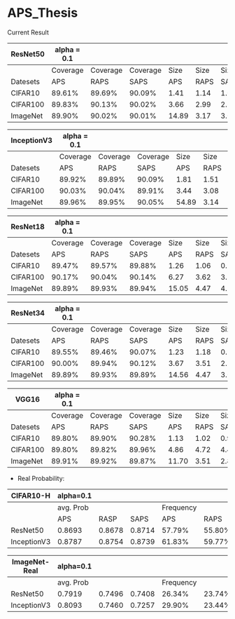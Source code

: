 # APS_Thesis

Current Result

| ResNet50 | alpha = 0.1||        |      |      |      | alpha = 0.05 |          |          |       |       |      |
|----------|--------|--------|--------|------|------|------|----------|----------|----------|-------|-------|------|
|          |Coverage|Coverage|Coverage| Size | Size | Size | Coverage | Coverage | Coverage | Size  | Size  | Size |
| Datesets | APS    | RAPS   | SAPS   | APS  | RAPS | SAPS | APS      | RAPS     | SAPS     | APS   | RAPS  | SAPS |
| CIFAR10  | 89.61% | 89.69% | 90.09% | 1.41 | 1.14 | 1.02 | 94.69%   | 94.88%   | 95.01%   | 1.76  | 1.62  | 1.46 |
| CIFAR100 | 89.83% | 90.13% | 90.02% | 3.66 | 2.99 | 2.65 | 94.82%   | 94.85%   | 94.86%   | 6.40  | 6.21  | 5.83 |
| ImageNet | 89.90% | 90.02% | 90.01% | 14.89| 3.17 | 3.04 | 94.90%   | 95.04%   | 95.00%   | 31.76 | 10.08 | 7.72 |

| InceptionV3 | alpha = 0.1 |         |         |      |      |      | alpha = 0.05 |         |         |        |       |      |
|-------------|---------|---------|---------|------|------|------|---------|---------|---------|--------|-------|------|
|             | Coverage| Coverage| Coverage| Size | Size | Size | Coverage| Coverage| Coverage| Size   | Size  | Size |
| Datesets    | APS     | RAPS    | SAPS    | APS  | RAPS | SAPS | APS     | RAPS    | SAPS    | APS    | RAPS  | SAPS |
| CIFAR10     | 89.92%  | 89.89%  | 90.09%  | 1.81 | 1.51 | 1.18 | 94.95%  | 94.98%  | 94.99%  | 2.46   | 1.83  | 1.47 |
| CIFAR100    | 90.03%  | 90.04%  | 89.91%  | 3.44 | 3.08 | 3.06 | 94.96%  | 94.90%  | 95.05%  | 6.17   | 5.47  | 6.04 |
| ImageNet    | 89.96%  | 89.95%  | 90.05%  | 54.89| 3.14 | 2.55 | 94.98%  | 95.00%  | 95.00%  | 120.98 | 12.40 | 7.97 |

| ResNet18 | alpha = 0.1 |          |          |       |      |      | alpha = 0.05 |          |          |       |       |       |
|----------|-------------|----------|----------|-------|------|------|--------------|----------|----------|-------|-------|-------|
|          | Coverage    | Coverage | Coverage | Size  | Size | Size | Coverage     | Coverage | Coverage | Size  | Size  | Size  |
| Datesets | APS         | RAPS     | SAPS     | APS   | RAPS | SAPS | APS          | RAPS     | SAPS     | APS   | RAPS  | SAPS  |
| CIFAR10  | 89.47%      | 89.57%   | 89.88%   | 1.26  | 1.06 | 0.99 | 94.63%       | 94.57%   | 94.88%   | 1.55  | 1.47  | 1.27  |
| CIFAR100 | 90.17%      | 90.04%   | 90.14%   | 6.27  | 3.62 | 3.35 | 94.83%       | 94.85%   | 94.93%   | 11.13 | 8.27  | 7.86  |
| ImageNet | 89.89%      | 89.93%   | 89.94%   | 15.05 | 4.47 | 4.26 | 94.94%       | 94.96%   | 94.93%   | 31.15 | 11.18 | 11.09 | 

| ResNet34 | alpha = 0.1 |          |          |       |      |      | alpha = 0.05 |          |          |       |       |      |
|----------|-------------|----------|----------|-------|------|------|--------------|----------|----------|-------|-------|------|
|          | Coverage    | Coverage | Coverage | Size  | Size | Size | Coverage     | Coverage | Coverage | Size  | Size  | Size |
| Datesets | APS         | RAPS     | SAPS     | APS   | RAPS | SAPS | APS          | RAPS     | SAPS     | APS   | RAPS  | SAPS |
| CIFAR10  | 89.55%      | 89.46%   | 90.07%   | 1.23  | 1.18 | 0.99 | 94.70%       | 94.76%   | 94.93%   | 1.54  | 1.51  | 1.30 |
| CIFAR100 | 90.00%      | 89.94%   | 90.12%   | 3.67  | 3.51 | 2.85 | 94.90%       | 94.93%   | 94.85%   | 7.49  | 7.23  | 7.05 |
| ImageNet | 89.89%      | 89.93%   | 89.89%   | 14.56 | 4.47 | 3.07 | 94.96%       | 94.96%   | 94.95%   | 29.78 | 10.94 | 7.66 |

| VGG16    | alpha = 0.1 |          |          |       |      |      | alpha = 0.05 |          |          |       |       |       |
|----------|-------------|----------|----------|-------|------|------|--------------|----------|----------|-------|-------|-------|
|          | Coverage    | Coverage | Coverage | Size  | Size | Size | Coverage     | Coverage | Coverage | Size  | Size  | Size  |
| Datesets | APS         | RAPS     | SAPS     | APS   | RAPS | SAPS | APS          | RAPS     | SAPS     | APS   | RAPS  | SAPS  |
| CIFAR10  | 89.80%      | 89.90%   | 90.28%   | 1.13  | 1.02 | 0.99 | 94.88%       | 95.09%   | 95.20%   | 1.39  | 1.33  | 1.29  |
| CIFAR100 | 89.80%      | 89.82%   | 89.96%   | 4.86  | 4.72 | 4.40 | 94.91%       | 94.89%   | 94.78%   | 14.45 | 14.36 | 11.48 |
| ImageNet | 89.91%      | 89.92%   | 89.87%   | 11.70 | 3.51 | 2.85 | 94.88%       | 95.01%   | 94.96%   | 23.76 | 8.84  | 6.77  |

- Real Probability:

| CIFAR10-H   | alpha=0.1 |        |        |        |        |        | alpha=0.05 |       |        |         |        |        |
|-------------|---------|--------|--------|--------|--------|--------|--------|--------|--------|---------|--------|--------|
|             |avg. Prob|        |        |Frequency|       |        |avg.Prob|        |        |Frequency|        |        |
|             | APS     | RASP   | SAPS   | APS    | RAPS   | SAPS   | APS    | RAPS   | SAPS   | APS     | RAPS   | SAPS   |
| ResNet50    | 0.8693  | 0.8678 | 0.8714 | 57.79% | 55.80% | 55.48% | 0.9221 | 0.9230 | 0.9223 | 63.81%  | 63.24% | 62.12% |
| InceptionV3 | 0.8787  | 0.8754 | 0.8739 | 61.83% | 59.77% | 57.30% | 0.9339 | 0.9309 | 0.9253 | 71.31%  | 67.46% | 63.53% |

| ImageNet-Real | alpha=0.1 |        |        |        |        |        | alpha=0.05 |       |        |         |        |        |
|---------------|---------|--------|--------|--------|--------|--------|------------|--------|--------|---------|--------|--------|
|               |avg. Prob|        |        |Frequency|       |        | avg.Prob   |        |        |Frequency|        |        |
| ResNet50      | 0.7919  | 0.7496 | 0.7408 | 26.34% | 23.74% | 23.58% | 0.9221     | 0.9230 | 0.9223 | 63.81%  | 63.24% | 62.12% |
| InceptionV3   | 0.8093  | 0.7460 | 0.7257 | 29.90% | 23.44% | 21.61% | 0.9339     | 0.9309 | 0.9253 | 71.31%  | 67.46% | 63.53% |
